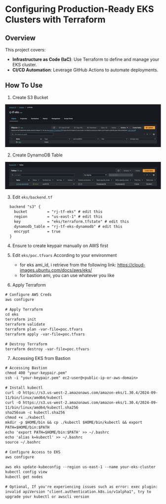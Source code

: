 # Configuring Production-Ready EKS Clusters with Terraform

## Overview
This project covers:
- **Infrastructure as Code (IaC)**: Use Terraform to define and manage your EKS cluster.
- **CI/CD Automation**: Leverage GitHub Actions to automate deployments.

## How To Use

1. Create S3 Bucket

![S3](assets/S3.png)

2. Create DynamoDB Table

![DynamoDB-Table](assets/DynamoDB-Table.png)

3. Edit `eks/backend.tf`

```
  backend "s3" {
    bucket         = "rj-tf-eks" # edit this
    region         = "us-east-1" # edit this
    key            = "eks/terraform.tfstate" # edit this
    dynamodb_table = "rj-tf-eks-dynamodb" # edit this
    encrypt        = true
  }
```

4. Ensure to create keypair manually on AWS first
5. Edit `eks/poc.tfvars` According to your environment
   - for eks ami_id, i retrieve from the following link: https://cloud-images.ubuntu.com/docs/aws/eks/
   - for bastion ami, you can use whatever you like

6. Apply Terraform

```
# Configure AWS Creds
aws configure

# Apply Terraform
cd eks
terraform init
terraform validate
terraform plan -var-file=poc.tfvars
terraform apply -var-file=poc.tfvars

# Destroy Terraform
terraform destroy -var-file=poc.tfvars
```

7. Accessing EKS from Bastion

```
# Accessing Bastion
chmod 400 "your-keypair.pem"
ssh -i "your-keypair.pem" ec2-user@<public-ip-or-aws-domain>

# Install kubectl
curl -O https://s3.us-west-2.amazonaws.com/amazon-eks/1.30.4/2024-09-11/bin/linux/amd64/kubectl
curl -O https://s3.us-west-2.amazonaws.com/amazon-eks/1.30.4/2024-09-11/bin/linux/amd64/kubectl.sha256
sha256sum -c kubectl.sha256
chmod +x ./kubectl
mkdir -p $HOME/bin && cp ./kubectl $HOME/bin/kubectl && export PATH=$HOME/bin:$PATH
echo 'export PATH=$HOME/bin:$PATH' >> ~/.bashrc
echo 'alias k=kubectl' >> ~/.bashrc
source ~/.bashrc

# Configure Access to EKS
aws configure

aws eks update-kubeconfig --region us-east-1 --name your-eks-cluster
kubectl config view
kubectl get nodes

# Optional, If you're experiencing issues such as error: exec plugin: invalid apiVersion "client.authentication.k8s.io/v1alpha1", try to upgrade your kubectl or awscli version
```